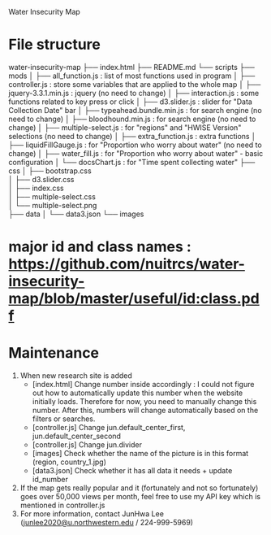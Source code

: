 Water Insecurity Map

# File structure
water-insecurity-map
├── index.html
├── README.md
└── scripts
	├── mods
	│	├── all_function.js 			: list of most functions used in program
	│	├── controller.js 				: store some variables that are applied to the whole map
	│	├── jquery-3.3.1.min.js 		: jquery (no need to change)
	│	├── interaction.js 				: some functions related to key press or click 
	│	├── d3.slider.js 				: slider for "Data Collection Date" bar
	│	├── typeahead.bundle.min.js 	: for search engine (no need to change)
	│	├── bloodhound.min.js 			: for search engine (no need to change)
	│	├── multiple-select.js 			: for "regions" and "HWISE Version" selections (no need to change)
	│	├── extra_function.js 			: extra functions
	│	├── liquidFillGauge.js 			: for "Proportion who worry about water" (no need to change)
	│	├── water_fill.js 				: for "Proportion who worry about water" - basic configuration
	│	└── docsChart.js 				: for "Time spent collecting water"
	├── css
	│	├── bootstrap.css 				
	│	├── d3.slider.css 				 
	│	├── index.css 					
	│	├── multiple-select.css 		
	│	└── multiple-select.png 		
	├── data
	│	└── data3.json
	└── images

# major id and class names : https://github.com/nuitrcs/water-insecurity-map/blob/master/useful/id:class.pdf

# Maintenance 
1. When new research site is added 
	- [index.html] Change number inside <span id ="results_num"> accordingly : I could not figure out how to automatically update this number when the website initially loads. Therefore for now, you need to manually change this number. After this, numbers will change automatically based on the filters or searches. 
	- [controller.js] Change jun.default_center_first, jun.default_center_second 
	- [controller.js] Change jun.divider 
	- [images] Check whether the name of the picture is in this format (region, country_1.jpg) 
	- [data3.json] Check whether it has all data it needs + update id_number
2. If the map gets really popular and it (fortunately and not so fortunately) goes over 50,000 views per month, feel free to use my API key which is mentioned in controller.js
3. For more information, contact JunHwa Lee (junlee2020@u.northwestern.edu / 224-999-5969)

